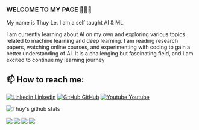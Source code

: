 ### WELCOME TO MY PAGE 👋👋👋
My name is Thuy Le. I am a self taught AI & ML.

I am currently learning about AI on my own and exploring various topics related to machine learning and deep learning. I am reading research papers, watching online courses, and experimenting with coding to gain a better understanding of AI. It is a challenging but fascinating field, and I am excited to continue my learning journey<br>
## 📫 How to reach me: 

[![Linkedin](https://i.stack.imgur.com/gVE0j.png) LinkedIn](https://www.linkedin.com/in/lethuyit/) [![GitHub](https://i.stack.imgur.com/tskMh.png) GitHub](https://github.com/Thuylt185411) [![Youtube](https://github.com/uvipen/introduction/blob/main/Youtube.png) Youtube]()



![Thuy's github stats](https://github-readme-stats-thuylt185411.vercel.app/api?username=Thuylt185411&show_icons=true&theme=tokyonight&hide=contribs,prs,issues)

<a href="https://github.com/Thuylt185411/OCRExercise">
  <!-- Change the `github-readme-stats.anuraghazra1.vercel.app` to `github-readme-stats.vercel.app`  -->
  <img align="center" src="https://github-readme-stats.anuraghazra1.vercel.app/api/pin/?username=Thuylt185411&repo=OCRExercise&theme=radical" />
</a>    
<a href="linkrepo">
  <!-- Change the `github-readme-stats.anuraghazra1.vercel.app` to `github-readme-stats.vercel.app`  -->
  <img align="center" src="https://github-readme-stats.anuraghazra1.vercel.app/api/pin/?username=Thuylt185411&repo= namerepo &theme=merko" />
</a>

<a href="linkrepo">
  <!-- Change the `github-readme-stats.anuraghazra1.vercel.app` to `github-readme-stats.vercel.app`  -->
  <img align="center" src="https://github-readme-stats.anuraghazra1.vercel.app/api/pin/?username=Thuylt185411&repo=namerepo&theme=gruvbox" />
</a>    
<a href="linkrepo">
  <!-- Change the `github-readme-stats.anuraghazra1.vercel.app` to `github-readme-stats.vercel.app`  -->
  <img align="center" src="https://github-readme-stats.anuraghazra1.vercel.app/api/pin/?username=Thuylt185411&repo=namerepo&theme=dark" />
</a>

